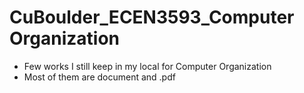 # CuBoulder_ECEN3593_Computer Organization
- Few works I still keep in my local for Computer Organization
- Most of them are document and .pdf